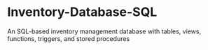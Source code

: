 # Inventory-Database-SQL
An SQL-based inventory management database with tables, views, functions, triggers, and stored procedures
